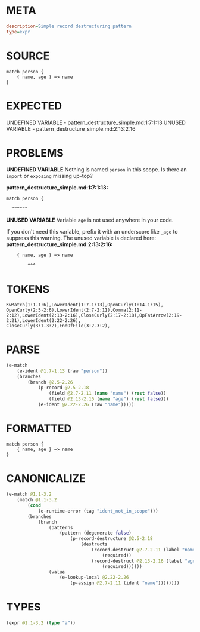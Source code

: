 # META
~~~ini
description=Simple record destructuring pattern
type=expr
~~~
# SOURCE
~~~roc
match person {
    { name, age } => name
}
~~~
# EXPECTED
UNDEFINED VARIABLE - pattern_destructure_simple.md:1:7:1:13
UNUSED VARIABLE - pattern_destructure_simple.md:2:13:2:16
# PROBLEMS
**UNDEFINED VARIABLE**
Nothing is named `person` in this scope.
Is there an `import` or `exposing` missing up-top?

**pattern_destructure_simple.md:1:7:1:13:**
```roc
match person {
```
      ^^^^^^


**UNUSED VARIABLE**
Variable ``age`` is not used anywhere in your code.

If you don't need this variable, prefix it with an underscore like `_age` to suppress this warning.
The unused variable is declared here:
**pattern_destructure_simple.md:2:13:2:16:**
```roc
    { name, age } => name
```
            ^^^


# TOKENS
~~~zig
KwMatch(1:1-1:6),LowerIdent(1:7-1:13),OpenCurly(1:14-1:15),
OpenCurly(2:5-2:6),LowerIdent(2:7-2:11),Comma(2:11-2:12),LowerIdent(2:13-2:16),CloseCurly(2:17-2:18),OpFatArrow(2:19-2:21),LowerIdent(2:22-2:26),
CloseCurly(3:1-3:2),EndOfFile(3:2-3:2),
~~~
# PARSE
~~~clojure
(e-match
	(e-ident @1.7-1.13 (raw "person"))
	(branches
		(branch @2.5-2.26
			(p-record @2.5-2.18
				(field @2.7-2.11 (name "name") (rest false))
				(field @2.13-2.16 (name "age") (rest false)))
			(e-ident @2.22-2.26 (raw "name")))))
~~~
# FORMATTED
~~~roc
match person {
	{ name, age } => name
}
~~~
# CANONICALIZE
~~~clojure
(e-match @1.1-3.2
	(match @1.1-3.2
		(cond
			(e-runtime-error (tag "ident_not_in_scope")))
		(branches
			(branch
				(patterns
					(pattern (degenerate false)
						(p-record-destructure @2.5-2.18
							(destructs
								(record-destruct @2.7-2.11 (label "name") (ident "name")
									(required))
								(record-destruct @2.13-2.16 (label "age") (ident "age")
									(required))))))
				(value
					(e-lookup-local @2.22-2.26
						(p-assign @2.7-2.11 (ident "name"))))))))
~~~
# TYPES
~~~clojure
(expr @1.1-3.2 (type "a"))
~~~
